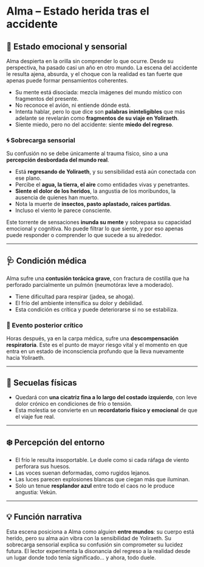 # Alma – Estado herida tras el accidente

## 🧠 Estado emocional y sensorial

Alma despierta en la orilla sin comprender lo que ocurre. Desde su perspectiva, ha pasado casi un año en otro mundo. La escena del accidente le resulta ajena, absurda, y el choque con la realidad es tan fuerte que apenas puede formar pensamientos coherentes.

- Su mente está disociada: mezcla imágenes del mundo místico con fragmentos del presente.
- No reconoce el avión, ni entiende dónde está.
- Intenta hablar, pero lo que dice son **palabras ininteligibles** que más adelante se revelarán como **fragmentos de su viaje en Yoliraeth**.
- Siente miedo, pero no del accidente: siente **miedo del regreso**.

### 🌀 Sobrecarga sensorial

Su confusión no se debe únicamente al trauma físico, sino a una **percepción desbordada del mundo real**.

- Está **regresando de Yoliraeth**, y su sensibilidad está aún conectada con ese plano.
- Percibe el **agua, la tierra, el aire** como entidades vivas y penetrantes.
- **Siente el dolor de los heridos**, la angustia de los moribundos, la ausencia de quienes han muerto.
- Nota la muerte de **insectos, pasto aplastado, raíces partidas**.
- Incluso el viento le parece consciente.

Este torrente de sensaciones **inunda su mente** y sobrepasa su capacidad emocional y cognitiva. No puede filtrar lo que siente, y por eso apenas puede responder o comprender lo que sucede a su alrededor.

---

## 🩺 Condición médica

Alma sufre una **contusión torácica grave**, con fractura de costilla que ha perforado parcialmente un pulmón (neumotórax leve a moderado).

- Tiene dificultad para respirar (jadea, se ahoga).
- El frío del ambiente intensifica su dolor y debilidad.
- Esta condición es crítica y puede deteriorarse si no se estabiliza.

### 🔁 Evento posterior crítico

Horas después, ya en la carpa médica, sufre una **descompensación respiratoria**. Este es el punto de mayor riesgo vital y el momento en que entra en un estado de inconsciencia profundo que la lleva nuevamente hacia Yoliraeth.

---

## 🧬 Secuelas físicas

- Quedará con **una cicatriz fina a lo largo del costado izquierdo**, con leve dolor crónico en condiciones de frío o tensión.
- Esta molestia se convierte en un **recordatorio físico y emocional** de que el viaje fue real.

---

## ❄️ Percepción del entorno

- El frío le resulta insoportable. Le duele como si cada ráfaga de viento perforara sus huesos.
- Las voces suenan deformadas, como rugidos lejanos.
- Las luces parecen explosiones blancas que ciegan más que iluminan.
- Solo un tenue **resplandor azul** entre todo el caos no le produce angustia: Vekún.

---

## 💡 Función narrativa

Esta escena posiciona a Alma como alguien **entre mundos**: su cuerpo está herido, pero su alma aún vibra con la sensibilidad de Yoliraeth. Su sobrecarga sensorial explica su confusión sin comprometer su lucidez futura. El lector experimenta la disonancia del regreso a la realidad desde un lugar donde todo tenía significado… y ahora, todo duele.